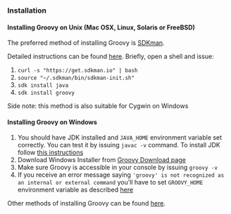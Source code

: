 ### Installation

#### Installing Groovy on Unix (Mac OSX, Linux, Solaris or FreeBSD)

The preferred method of installing Groovy is [SDKman](http://sdkman.io/).

Detailed instructions can be found [here](https://sdkman.io/install).  Briefly, open a shell and issue:

1. `curl -s "https://get.sdkman.io" | bash`
1. `source "~/.sdkman/bin/sdkman-init.sh"`
1. `sdk install java`
1. `sdk install groovy`

Side note: this method is also suitable for Cygwin on Windows

#### Installing Groovy on Windows

1. You should have JDK installed and `JAVA_HOME` environment variable set correctly. 
You can test it by issuing `javac -v` command. 
To install JDK follow [this instructions](https://docs.oracle.com/javase/8/docs/technotes/guides/install/windows_jdk_install.html)
1. Download Windows Installer from [Groovy Download page](http://groovy-lang.org/download.html)
1. Make sure Groovy is accessible in your console by issuing `groovy -v`
1. If you receive an error message saying `'groovy' is not recognized as an internal or external command` 
you'll have to set `GROOVY_HOME` environment variable as described [here](http://groovy-lang.org/install.html#_install_binary)

Other methods of installing Groovy can be found [here](http://groovy-lang.org/install.html).
